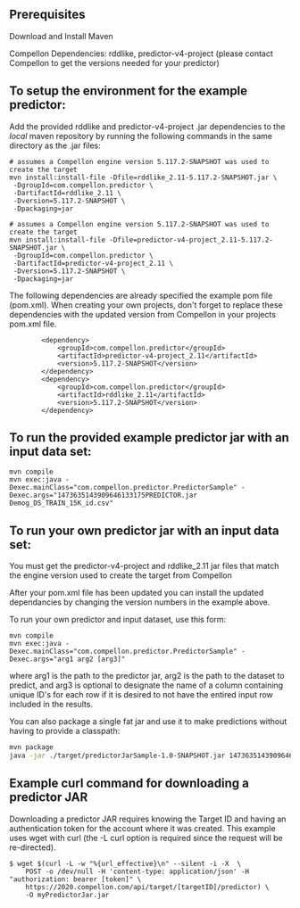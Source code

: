 
## Prerequisites

Download and Install Maven

Compellon Dependencies: rddlike, predictor-v4-project (please contact Compellon to get the versions needed for your predictor)

## To setup the environment for the example predictor:

Add the provided rddlike and predictor-v4-project .jar dependencies to the *local* maven repository by running the following commands in the same directory as the .jar files:

```
# assumes a Compellon engine version 5.117.2-SNAPSHOT was used to create the target
mvn install:install-file -Dfile=rddlike_2.11-5.117.2-SNAPSHOT.jar \
 -DgroupId=com.compellon.predictor \
 -DartifactId=rddlike_2.11 \
 -Dversion=5.117.2-SNAPSHOT \
 -Dpackaging=jar
```

```
# assumes a Compellon engine version 5.117.2-SNAPSHOT was used to create the target
mvn install:install-file -Dfile=predictor-v4-project_2.11-5.117.2-SNAPSHOT.jar \
 -DgroupId=com.compellon.predictor \
 -DartifactId=predictor-v4-project_2.11 \
 -Dversion=5.117.2-SNAPSHOT \
 -Dpackaging=jar
```

The following dependencies are already specified the example pom file (pom.xml). When creating your own projects, don't forget to replace these dependencies with the updated version from Compellon in your projects pom.xml file.
```
        <dependency>
            <groupId>com.compellon.predictor</groupId>
            <artifactId>predictor-v4-project_2.11</artifactId>
            <version>5.117.2-SNAPSHOT</version>
        </dependency>
        <dependency>
            <groupId>com.compellon.predictor</groupId>
            <artifactId>rddlike_2.11</artifactId>
            <version>5.117.2-SNAPSHOT</version>
        </dependency>
```

## To run the provided example predictor jar with an input data set:

```
mvn compile
mvn exec:java -Dexec.mainClass="com.compellon.predictor.PredictorSample" -Dexec.args="1473635143909646133175PREDICTOR.jar Demog_DS_TRAIN_15K_id.csv"
```

## To run your own predictor jar with an input data set:

You must get the predictor-v4-project and rddlike_2.11 jar files that match the engine version used to create the target from Compellon

After your pom.xml file has been updated you can install the updated dependancies by changing the version numbers in the example above.

To run your own predictor and input dataset, use this form:
```
mvn compile
mvn exec:java -Dexec.mainClass="com.compellon.predictor.PredictorSample" -Dexec.args="arg1 arg2 [arg3]"
```
where arg1 is the path to the predictor jar, arg2 is the path to the dataset to predict, and arg3 is optional to designate the name of a column containing unique ID's for each row if it is desired to not have the entired input row included in the results.

You can also package a single fat jar and use it to make predictions without having to provide a classpath:
```bash
mvn package
java -jar ./target/predictorJarSample-1.0-SNAPSHOT.jar 1473635143909646133175PREDICTOR.jar Demog_DS_TRAIN_15K_id.csv
```

## Example curl command for downloading a predictor JAR

Downloading a predictor JAR requires knowing the Target ID and having an authentication token for the account where it was created.  This example uses wget with curl (the -L curl option is required since the request will be re-directed).

```
$ wget $(curl -L -w "%{url_effective}\n" --silent -i -X  \
    POST -o /dev/null -H 'content-type: application/json' -H "authorization: bearer [token]" \
    https://2020.compellon.com/api/target/[targetID]/predictor) \
    -O myPredictorJar.jar
```